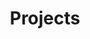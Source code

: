 ---
title: Projects
layout: collection
permalink: /projects/
collection: projects
entries_layout: list
classes: wide
---